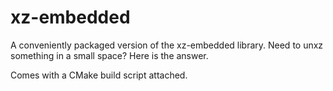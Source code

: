 xz-embedded
===========

A conveniently packaged version of the xz-embedded library. Need to unxz something in a small space? Here is the answer.

Comes with a CMake build script attached.